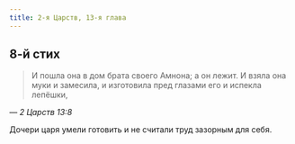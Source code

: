 ```yaml
---
title: 2-я Царств, 13-я глава
---
```


## 8-й стих
 
> И пошла она в дом брата своего Амнона; а он лежит. И взяла она муки и замесила, и изготовила пред глазами его и испекла лепёшки,

— <cite>2&nbsp;Царств&nbsp;13:8</cite>

Дочери царя умели готовить и не считали труд зазорным для себя.
